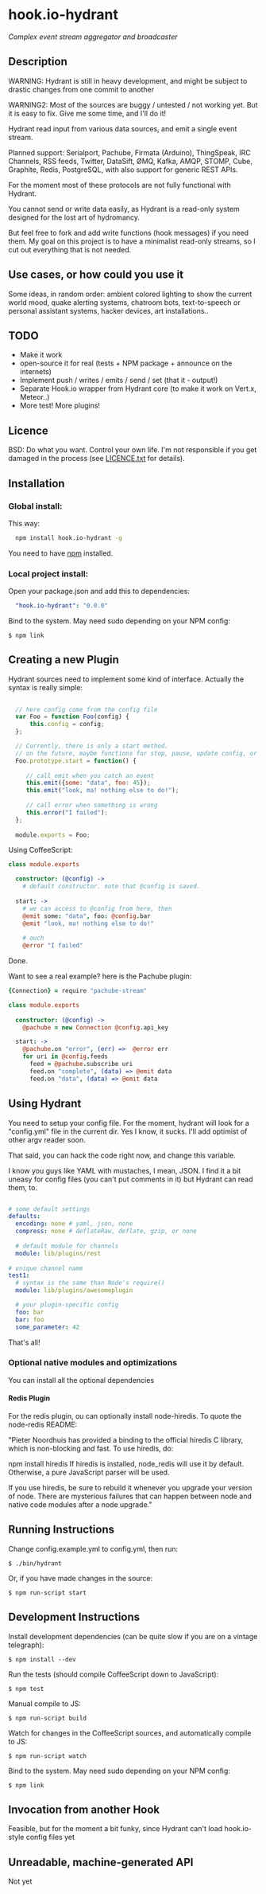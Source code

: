 # hook.io-hydrant

*Complex event stream aggregator and broadcaster*

## Description

  WARNING: Hydrant is still in heavy development, and might be subject to drastic changes from one commit to another
  
  WARNING2: Most of the sources are buggy / untested / not working yet. But it is easy to fix. Give me some time, and I'll do it!
  
  Hydrant read input from various data sources, and emit a single event stream.
  
  Planned support: Serialport, Pachube, Firmata (Arduino), ThingSpeak, IRC Channels, RSS feeds, Twitter, DataSift, ØMQ, Kafka, AMQP, STOMP, Cube, Graphite, Redis, PostgreSQL, with also support for generic REST APIs.
  
  For the moment most of these protocols are not fully functional with Hydrant.
 
  You cannot send or write data easily, as Hydrant is a read-only system
  designed for the lost art of hydromancy.

  But feel free to fork and add write functions (hook messages) if you need them. My goal on this project is to have a minimalist read-only streams, so I cut out everything that is not needed.

## Use cases, or how could you use it
  
  Some ideas, in random order: ambient colored lighting to show the current world mood, quake alerting systems, chatroom bots,
  text-to-speech or personal assistant systems, hacker devices, art installations..


## TODO

  * Make it work
  * open-source it for real (tests + NPM package + announce on the internets)
  * Implement push / writes / emits / send / set (that it - output!)
  * Separate Hook.io wrapper from Hydrant core (to make it work on Vert.x, Meteor..)
  * More test! More plugins!

## Licence

  BSD: Do what you want. Control your own life. I'm not responsible if you get damaged in the process (see [LICENCE.txt](https://github.com/daizoru/hook.io-hydrant/blob/master/LICENCE.txt) for details).
  
## Installation

### Global install:

  This way:
  
``` bash
  npm install hook.io-hydrant -g
```

  You need to have [npm](http://npmjs.org) installed.

### Local project install:

  Open your package.json and add this to dependencies:

``` yaml
  "hook.io-hydrant": "0.0.0"
```

  Bind to the system. May need sudo depending on your NPM config:
  
    $ npm link

## Creating a new Plugin

  Hydrant sources need to implement some kind of interface.
  Actually the syntax is really simple:
  
``` javascript 
  
  // here config come from the config file
  var Foo = function Foo(config) {
      this.config = config;
  };

  // Currently, there is only a start method.
  // on the future, maybe functions for stop, pause, update config, or debug?
  Foo.prototype.start = function() {
  
     // call emit when you catch an event
     this.emit({some: "data", foo: 45});
     this.emit("look, ma! nothing else to do!");
     
     // call error when something is wrong
     this.error("I failed");
  };
  
  module.exports = Foo;
``` 


  Using CoffeeScript:
  
``` coffeescript 
class module.exports

  constructor: (@config) -> 
    # default constructor. note that @config is saved.
    
  start: ->
    # we can access to @config from here, then
    @emit some: "data", foo: @config.bar
    @emit "look, ma! nothing else to do!"
    
    # ouch
    @error "I failed"
``` 

  Done.

  Want to see a real example? here is the Pachube plugin:
  
``` coffeescript 
{Connection} = require "pachube-stream"

class module.exports
  
  constructor: (@config) ->
    @pachube = new Connection @config.api_key

  start: -> 
    @pachube.on "error", (err) =>  @error err
    for uri in @config.feeds
      feed = @pachube.subscribe uri
      feed.on "complete", (data) => @emit data
      feed.on "data", (data) => @emit data
``` 


## Using Hydrant

  You need to setup your config file. 
  For the moment, hydrant will look for a "config.yml" file in the current dir.
  Yes I know, it sucks. I'll add optimist of other argv reader soon.
  
  That said, you can hack the code right now, and change this variable.
  
  I know you guys like YAML with mustaches, I mean, JSON.
  I find it a bit uneasy for config files (you can't put comments in it)
  but Hydrant can read them, to.

  
  
``` yaml

# some default settings
defaults:
  encoding: none # yaml, json, none
  compress: none # deflateRaw, deflate, gzip, or none 
  
  # default module for channels
  module: lib/plugins/rest
  
# unique channel name
test1:
  # syntax is the same than Node's require()
  module: lib/plugins/awesomeplugin

  # your plugin-specific config
  foo: bar
  bar: foo
  some_parameter: 42
``` 

  That's all!
  
  
### Optional native modules and optimizations

You can install all the optional dependencies
  
#### Redis Plugin

  For the redis plugin, ou can optionally install node-hiredis. To quote the node-redis README:
  
  "Pieter Noordhuis has provided a binding to the official hiredis C library, which is non-blocking and fast. To use hiredis, do:

  npm install hiredis
  If hiredis is installed, node_redis will use it by default. Otherwise, a pure JavaScript parser will be used.

   If you use hiredis, be sure to rebuild it whenever you upgrade your version of node. There are mysterious failures that can happen between node and native code modules after a node upgrade."

## Running Instructions

  Change config.example.yml to config.yml, then run:
  
    $ ./bin/hydrant
  
  Or, if you have made changes in the source:
  
    $ npm run-script start

## Development Instructions

  Install development dependencies (can be quite slow if you are on a vintage telegraph):

    $ npm install --dev


  Run the tests (should compile CoffeeScript down to JavaScript):
  
    $ npm test
 
 
  Manual compile to JS:
  
    $ npm run-script build
  
    
  Watch for changes in the CoffeeScript sources, and automatically compile to JS:
  
    $ npm run-script watch
        
  
  Bind to the system. May need sudo depending on your NPM config:
  
    $ npm link

## Invocation from another Hook

  Feasible, but for the moment a bit funky, since Hydrant can't load hook.io-style config files yet

## Unreadable, machine-generated API

  Not yet

